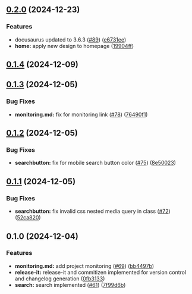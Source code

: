 

## [0.2.0](https://github.com/Amsterdam/ee-docs/compare/v0.1.4...v0.2.0) (2024-12-23)


### Features

* docusaurus updated to 3.6.3 ([#89](https://github.com/Amsterdam/ee-docs/issues/89)) ([e6731ee](https://github.com/Amsterdam/ee-docs/commit/e6731ee10fed130a99eab6e0eef7b7d0519bbc10))
* **home:** apply new design to homepage ([19904ff](https://github.com/Amsterdam/ee-docs/commit/19904ff016e436752dac3aa63916a778926a00b9))

## [0.1.4](https://github.com/Amsterdam/ee-docs/compare/v0.1.3...v0.1.4) (2024-12-09)

## [0.1.3](https://github.com/Amsterdam/ee-docs/compare/v0.1.2...v0.1.3) (2024-12-05)


### Bug Fixes

* **monitoring.md:** fix for monitoring link ([#78](https://github.com/Amsterdam/ee-docs/issues/78)) ([76490f1](https://github.com/Amsterdam/ee-docs/commit/76490f1087edc74eb5944450be8494f296e11543))

## [0.1.2](https://github.com/Amsterdam/ee-docs/compare/v0.1.1...v0.1.2) (2024-12-05)


### Bug Fixes

* **searchbutton:** fix for mobile search button color ([#75](https://github.com/Amsterdam/ee-docs/issues/75)) ([8e50023](https://github.com/Amsterdam/ee-docs/commit/8e500238c5123039d0a607dbb90035a2fe6a7a41))

## [0.1.1](https://github.com/Amsterdam/ee-docs/compare/v0.1.0...v0.1.1) (2024-12-05)


### Bug Fixes

* **searchbutton:** fix invalid css nested media query in class ([#72](https://github.com/Amsterdam/ee-docs/issues/72)) ([52ca820](https://github.com/Amsterdam/ee-docs/commit/52ca820fecf3a27837b981bc56163adc18541471))

## 0.1.0 (2024-12-04)


### Features

* **monitoring.md:** add project monitoring ([#69](https://github.com/Amsterdam/ee-docs/issues/69)) ([bb4497b](https://github.com/Amsterdam/ee-docs/commit/bb4497b6f7e72dee0168d84ee99b18b366726ffb))
* **release-it:** release-it and commitizen implemented for version control and changelog generation ([0fb3133](https://github.com/Amsterdam/ee-docs/commit/0fb3133e9860be88c892f07f845537afd9e1bc18))
* **search:** search implemented ([#61](https://github.com/Amsterdam/ee-docs/issues/61)) ([7f99d6b](https://github.com/Amsterdam/ee-docs/commit/7f99d6b7ac6606e537482d9ce581c53667efabda))
